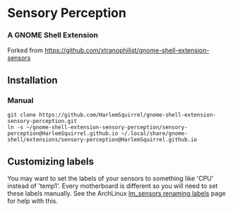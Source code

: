 # Sensory Perception
### A GNOME Shell Extension

Forked from https://github.com/xtranophilist/gnome-shell-extension-sensors

## Installation

### Manual

```
git clone https://github.com/HarlemSquirrel/gnome-shell-extension-sensory-perception.git
ln -s ~/gnome-shell-extension-sensory-perception/sensory-perception@HarlemSquirrel.github.io ~/.local/share/gnome-shell/extensions/sensory-perception@HarlemSquirrel.github.io
```

## Customizing labels

You may want to set the labels of your sensors to something like 'CPU' instead of 'temp1'. Every motherboard is different so you will need to set these labels manually. See the ArchLinux [lm_sensors renaming labels](https://wiki.archlinux.org/index.php/Lm_sensors#Example_2._Renaming_Labels) page for help with this.
